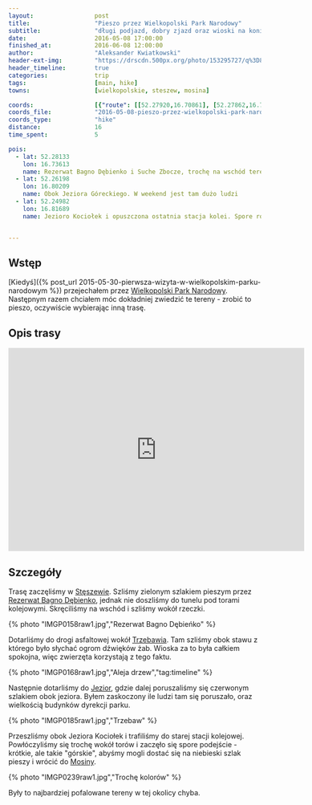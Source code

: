 ```yaml
---
layout:                 post
title:                  "Pieszo przez Wielkopolski Park Narodowy"
subtitle:               "długi podjazd, dobry zjazd oraz wioski na koniec"
date:                   2016-05-08 17:00:00
finished_at:            2016-06-08 12:00:00
author:                 "Aleksander Kwiatkowski"
header-ext-img:         "https://drscdn.500px.org/photo/153295727/q%3D80_m%3D2000/420a9e584e02488cc5d6f8945d527686"
header_timeline:        true
categories:             trip
tags:                   [main, hike]
towns:                  [wielkopolskie, steszew, mosina]

coords:                 [{"route": [[52.27920,16.70861], [52.27862,16.72298], [52.27978,16.72521], [52.28277,16.72586], [52.27996,16.73208], [52.28109,16.73594], [52.28424,16.73612], [52.28450,16.75393], [52.28658,16.75749], [52.27925,16.76358], [52.27631,16.76010], [52.27242,16.76375], [52.27576,16.77654], [52.27027,16.79954], [52.26867,16.80341], [52.26581,16.80010], [52.25753,16.80684], [52.25493,16.80650], [52.24952,16.81495], [52.24970,16.81778], [52.24744,16.82538], [52.25070,16.82559], [52.25343,16.83113], [52.24560,16.84353], [52.24542,16.84958], [52.24111,16.85212]], "type": "hike"}]
coords_file:            "2016-05-08-pieszo-przez-wielkopolski-park-narodowy.json"
coords_type:            "hike"
distance:               16
time_spent:             5

pois:
  - lat: 52.28133
    lon: 16.73613
    name: Rezerwat Bagno Dębienko i Suche Zbocze, trochę na wschód tereny podmokłe
  - lat: 52.26198
    lon: 16.80209  
    name: Obok Jeziora Góreckiego. W weekend jest tam dużo ludzi
  - lat: 52.24982
    lon: 16.81689
    name: Jezioro Kociołek i opuszczona ostatnia stacja kolei. Spore różnice wysokości.


---
```


[wiki-bagno-debienko]:      https://pl.wikipedia.org/wiki/Obszar_ochrony_%C5%9Bcis%C5%82ej_Bagno_D%C4%99bienko
[wiki-wpn]:                 https://pl.wikipedia.org/wiki/Wielkopolski_Park_Narodowy
[wiki-steszew]:             https://pl.wikipedia.org/wiki/St%C4%99szew
[wiki-trzebaw]:             https://pl.wikipedia.org/wiki/Trzebaw_(wojew%C3%B3dztwo_wielkopolskie)
[wiki-jeziory]:             https://pl.wikipedia.org/wiki/Jeziory_(wojew%C3%B3dztwo_wielkopolskie)
[wiki-mosina]:              https://pl.wikipedia.org/wiki/Mosina

Wstęp
-----

[Kiedyś]({% post_url 2015-05-30-pierwsza-wizyta-w-wielkopolskim-parku-narodowym %})
przejechałem przez [Wielkopolski Park Narodowy][wiki-wpn].
Następnym razem chciałem móc dokładniej zwiedzić te tereny - zrobić to pieszo,
oczywiście wybierając inną trasę.

Opis trasy
----------

<iframe height='405' width='590' frameborder='0' allowtransparency='true' scrolling='no' src='https://www.strava.com/activities/571687820/embed/282faae63392e937183f47de1ccb250a0bb5b2bf'></iframe>

Szczegóły
---------

Trasę zaczęliśmy w [Stęszewie][wiki-steszew]. Szliśmy zielonym szlakiem
pieszym przez [Rezerwat Bagno Dębienko][wiki-bagno-debienko], jednak nie doszliśmy
do tunelu pod torami kolejowymi. Skręciliśmy na wschód i szliśmy wokół
rzeczki.

{% photo "IMGP0158raw1.jpg","Rezerwat Bagno Dębieńko" %}

Dotarliśmy do drogi asfaltowej wokół [Trzebawia][wiki-trzebaw]. Tam szliśmy
obok stawu z którego było słychać ogrom dźwięków żab. Wioska za to była całkiem spokojna,
więc zwierzęta korzystają z tego faktu.

{% photo "IMGP0168raw1.jpg","Aleja drzew","tag:timeline" %}

Następnie dotarliśmy do [Jezior][wiki-jeziory], gdzie dalej poruszaliśmy się
czerwonym szlakiem obok jeziora. Byłem zaskoczony ile ludzi tam się poruszało,
oraz wielkością budynków dyrekcji parku.

{% photo "IMGP0185raw1.jpg","Trzebaw" %}

Przeszliśmy obok Jeziora Kociołek i trafiliśmy do starej stacji kolejowej.
Powłóczyliśmy się trochę wokół torów i zaczęło się spore podejście - krótkie,
ale takie "górskie", abyśmy mogli dostać się na niebieski szlak pieszy i wrócić
do [Mosiny][wiki-mosina].

{% photo "IMGP0239raw1.jpg","Trochę kolorów" %}

Były to najbardziej pofalowane tereny w tej okolicy chyba.
